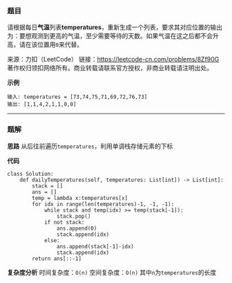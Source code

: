 ### 题目
请根据每日**气温**列表**temperatures**，重新生成一个列表，要求其对应位置的输出为：要想观测到更高的气温，至少需要等待的天数。如果气温在这之后都不会升高，请在该位置用`0`来代替。

来源：力扣（LeetCode）
链接：https://leetcode-cn.com/problems/8Zf90G
著作权归领扣网络所有。商业转载请联系官方授权，非商业转载请注明出处。

**示例**
```
输入: temperatures = [73,74,75,71,69,72,76,73]
输出: [1,1,4,2,1,1,0,0]
```
------------
### 题解
**思路**
从后往前遍历`temperatures`，利用单调栈存储元素的下标

**代码**
```
class Solution:
    def dailyTemperatures(self, temperatures: List[int]) -> List[int]:
        stack = []
        ans = []
        temp = lambda x:temperatures[x]
        for idx in range(len(temperatures)-1, -1, -1):
            while stack and temp(idx) >= temp(stack[-1]):
                stack.pop()
            if not stack:
                ans.append(0)
                stack.append(idx)
            else:
                ans.append(stack[-1]-idx)
                stack.append(idx)
        return ans[::-1]
```
**复杂度分析**
时间复杂度：`O(n)`
空间复杂度：`O(n)`
其中`n`为`temperatures`的长度
